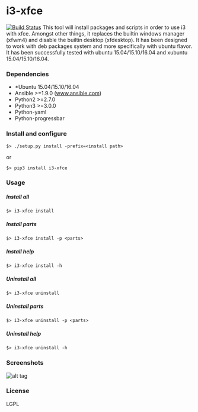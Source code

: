 # i3-xfce
[![Build Status](https://travis-ci.org/aacebedo/i3-xfce.svg?branch=master)](https://travis-ci.org/aacebedo/i3-xfce)
This tool will install packages and scripts in order to use i3 with xfce. Amongst other things, it replaces
the builtin windows manager (xfwm4) and disable the builtin desktop (xfdesktop).
It has been designed to work with deb packages system and more specifically with ubuntu flavor.
It has been successfully tested with ubuntu 15.04/15.10/16.04 and xubuntu 15.04/15.10/16.04.

### Dependencies
- *Ubuntu 15.04/15.10/16.04
- Ansible >=1.9.0 (www.ansible.com)
- Python2 >=2.7.0
- Python3 >=3.0.0
- Python-yaml
- Python-progressbar

### Install and configure
```
$> ./setup.py install -prefix=<install path>
```
or
```
$> pip3 install i3-xfce
```

### Usage
##### Install all
```
$> i3-xfce install
```
##### Install parts
```
$> i3-xfce install -p <parts>
```
##### Install help
```
$> i3-xfce install -h
```
##### Uninstall all
```
$> i3-xfce uninstall
```
##### Uninstall parts
```
$> i3-xfce uninstall -p <parts>
```
##### Uninstall help
```
$> i3-xfce uninstall -h
```

### Screenshots
![alt tag](https://raw.github.com/aacebedo/i3-xfce/master/screenshot.png)
### License
LGPL

